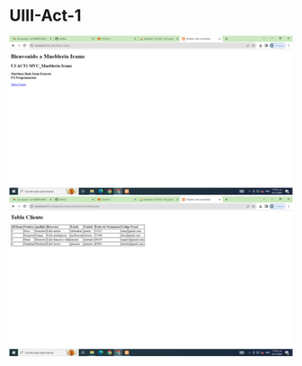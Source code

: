 # UIII-Act-1
![](https://github.com/MartinezI128/UIII-Act-1/blob/main/imagenes/Captura%20de%20pantalla%20(444).png)
![](https://github.com/MartinezI128/UIII-Act-1/blob/main/imagenes/Captura%20de%20pantalla%20(555).png)
